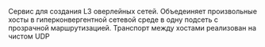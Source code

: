 Сервис для создания  L3 оверлейных сетей. Объедеиняет произвольные хосты в гиперконвергентной сетевой среде в одну подсеть с прозрачной маршрутизацией. Транспорт между хостами реализован на чистом UDP